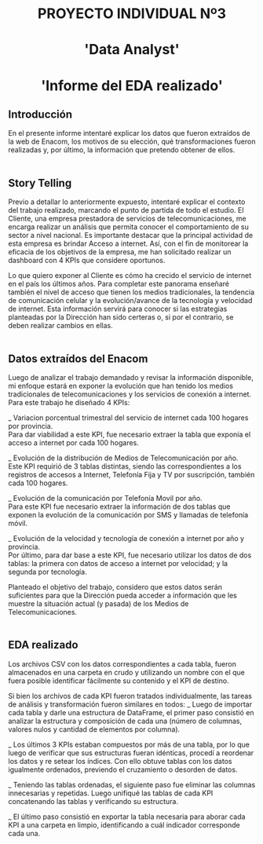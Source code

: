# <h1 align=center> **PROYECTO INDIVIDUAL Nº3** </h1>

# <h1 align=center>**'Data Analyst'**</h1>

# <h1 align=center>**'Informe del EDA realizado'**</h1>

## **Introducción**

En el presente informe intentaré explicar los datos que fueron extraídos de la web de Enacom, los motivos de su elección, qué transformaciones fueron realizadas y, por último, la información que pretendo obtener de ellos.
<br>
<br>

## **Story Telling**

Previo a detallar lo anteriormente expuesto, intentaré explicar el contexto del trabajo realizado, marcando el punto de partida de todo el estudio.
El Cliente, una empresa prestadora de servicios de telecomunicaciones, me encarga realizar un análisis que permita conocer el comportamiento de su sector a nivel nacional. Es importante destacar que la principal actividad de
esta empresa es brindar Acceso a internet.
Así, con el fin de monitorear la eficacia de los objetivos de la empresa, me han solicitado realizar un dashboard con 4 KPIs que considere oportunos.

Lo que quiero exponer al Cliente es cómo ha crecido el servicio de internet en el país los últimos años. Para completar este panorama enseñaré también el nivel de acceso que tienen los medios tradicionales, la tendencia de comunicación celular y la evolución/avance de la tecnología y velocidad de internet. Esta información servirá para conocer si las estrategias planteadas por la Dirección han sido certeras o, si por el contrario, se deben realizar cambios en ellas.
<br>
<br>

## **Datos extraídos del Enacom**

Luego de analizar el trabajo demandado y revisar la información disponible, mi enfoque estará en exponer la evolución que han tenido los medios tradicionales de telecomunicaciones y los servicios de conexión a internet.
Para este trabajo he diseñado 4 KPIs:

_ Variacion porcentual trimestral del servicio de internet cada 100 hogares por provincia.<br>
Para dar viabilidad a este KPI, fue necesario extraer la tabla que exponía el acceso a internet por cada 100 hogares.

_ Evolución de la distribución de Medios de Telecomunicación por año.<br>
Este KPI requirió de 3 tablas distintas, siendo las correspondientes a los registros de accesos a Internet, Telefonía Fija y TV por suscripción, también cada 100 hogares.

_ Evolución de la comunicación por Telefonía Movil por año.<br>
Para este KPI fue necesario extraer la información de dos tablas que exponen la evolución de la comunicación por SMS y llamadas de telefonía móvil. 

_ Evolución de la velocidad y tecnología de conexión a internet por año y provincia.<br>
Por último, para dar base a este KPI, fue necesario utilizar los datos de dos tablas: la primera con datos de acceso a internet por velocidad; y la segunda por tecnología.


Planteado el objetivo del trabajo, considero que estos datos serán suficientes para que la Dirección pueda acceder a información que les muestre la situación actual (y pasada) de los Medios de Telecomunicaciones.
<br>
<br>

## **EDA realizado**

Los archivos CSV con los datos correspondientes a cada tabla, fueron almacenados en una carpeta en crudo y utilizando un nombre con el que fuera posible identificar fácilmente su contenido y el KPI de destino.

Si bien los archivos de cada KPI fueron tratados individualmente, las tareas de análisis y transformación fueron similares en todos:
_ Luego de importar cada tabla y darle una estructura de DataFrame, el primer paso consistió en analizar la estructura y composición de cada una (número de columnas, valores nulos y cantidad de elementos por columna).

_ Los últimos 3 KPIs estaban compuestos por más de una tabla, por lo que luego de verificar que sus estructuras fueran idénticas, procedí a reordenar los datos y re setear los índices. Con ello obtuve tablas con los datos igualmente ordenados, previendo el cruzamiento o desorden de datos.

_ Teniendo las tablas ordenadas, el siguiente paso fue eliminar las columnas innecesarias y repetidas. Luego unifiqué las tablas de cada KPI concatenando las tablas y verificando su estructura.

_ El último paso consistió en exportar la tabla necesaria para aborar cada KPI a una carpeta en limpio, identificando a cuál indicador corresponde cada una.
